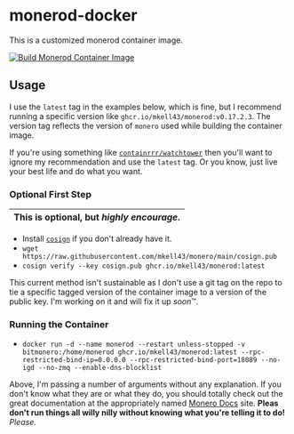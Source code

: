 # monerod-docker

This is a customized monerod container image.

[![Build Monerod Container Image](https://github.com/mkell43/monero/actions/workflows/monerod-container.yml/badge.svg)](https://github.com/mkell43/monero/actions/workflows/monerod-container.yml)

## Usage

I use the `latest` tag in the examples below, which is fine, but I recommend running a specific version like `ghcr.io/mkell43/monerod:v0.17.2.3`. The version tag reflects the version of `monero` used while building the container image.

If you're using something like [`containrrr/watchtower`](https://github.com/containrrr/watchtower/) then you'll want to ignore my recommendation and use the `latest` tag. Or you know, just live your best life and do what you want.

### Optional First Step

| This is optional, but _highly encourage_. |
| ----------------------------------------- |


- Install [`cosign`](https://github.com/sigstore/cosign) if you don't already have it.
- `wget https://raw.githubusercontent.com/mkell43/monero/main/cosign.pub`
- `cosign verify --key cosign.pub ghcr.io/mkell43/monerod:latest`

This current method isn't sustainable as I don't use a git tag on the repo to tie a specific tagged version of the container image to a version of the public key. I'm working on it and will fix it up *soon*™.

### Running the Container

- `docker run -d --name monerod --restart unless-stopped -v bitmonero:/home/monerod ghcr.io/mkell43/monerod:latest --rpc-restricted-bind-ip=0.0.0.0 --rpc-restricted-bind-port=18089 --no-igd --no-zmq --enable-dns-blocklist`

Above, I'm passing a number of arguments without any explanation. If you don't know what they are or what they do, you should totally check out the great documentation at the appropriately named [Monero Docs](https://monerodocs.org/interacting/monerod-reference/) site. **Pleas don't run things all willy nilly without knowing what you're telling it to do!** _Please._
